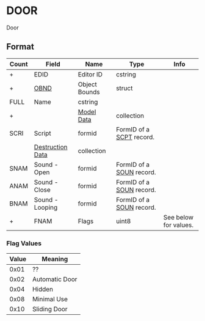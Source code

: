 DOOR
====

Door

## Format

Count | Field | Name | Type | Info
------|-------|------|------|-----
+ | EDID | Editor ID | cstring |
+ | [OBND](Fields/OBND.md) | Object Bounds | struct |
 | FULL | Name | cstring |
+ | | [Model Data](Fields/Model.md) | collection |
 | SCRI | Script | formid | FormID of a [SCPT](SCPT.md) record.
 | | [Destruction Data](Fields/Destruction.md) | collection |
 | SNAM | Sound - Open | formid | FormID of a [SOUN](SOUN.md) record.
 | ANAM | Sound - Close | formid | FormID of a [SOUN](SOUN.md) record.
 | BNAM | Sound - Looping | formid | FormID of a [SOUN](SOUN.md) record.
+ | FNAM | Flags | uint8 | See below for values.

### Flag Values

Value | Meaning
------|--------
0x01 | ??
0x02 | Automatic Door
0x04 | Hidden
0x08 | Minimal Use
0x10 | Sliding Door
